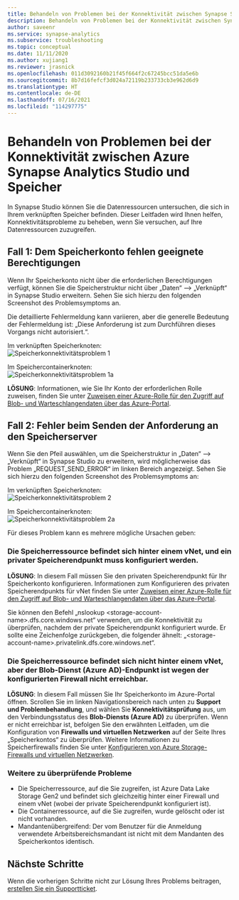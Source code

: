```yaml
---
title: Behandeln von Problemen bei der Konnektivität zwischen Synapse Studio und Speicher
description: Behandeln von Problemen bei der Konnektivität zwischen Synapse Studio und Speicher
author: saveenr
ms.service: synapse-analytics
ms.subservice: troubleshooting
ms.topic: conceptual
ms.date: 11/11/2020
ms.author: xujiang1
ms.reviewer: jrasnick
ms.openlocfilehash: 011d3092160b21f45f664f2c67245bcc51da5e6b
ms.sourcegitcommit: 8b7d16fefcf3d024a72119b233733cb3e962d6d9
ms.translationtype: HT
ms.contentlocale: de-DE
ms.lasthandoff: 07/16/2021
ms.locfileid: "114297775"
---
```

# <a name="troubleshoot-connectivity-between-azure-synapse-analytics-synapse-studio-and-storage"></a>Behandeln von Problemen bei der Konnektivität zwischen Azure Synapse Analytics Studio und Speicher

In Synapse Studio können Sie die Datenressourcen untersuchen, die sich in Ihrem verknüpften Speicher befinden. Dieser Leitfaden wird Ihnen helfen, Konnektivitätsprobleme zu beheben, wenn Sie versuchen, auf Ihre Datenressourcen zuzugreifen. 

## <a name="case-1-storage-account-lacks-proper-permissions"></a>Fall 1: Dem Speicherkonto fehlen geeignete Berechtigungen

Wenn Ihr Speicherkonto nicht über die erforderlichen Berechtigungen verfügt, können Sie die Speicherstruktur nicht über „Daten“ --> „Verknüpft“ in Synapse Studio erweitern. Sehen Sie sich hierzu den folgenden Screenshot des Problemsymptoms an. 

Die detaillierte Fehlermeldung kann variieren, aber die generelle Bedeutung der Fehlermeldung ist: „Diese Anforderung ist zum Durchführen dieses Vorgangs nicht autorisiert.“.

Im verknüpften Speicherknoten:  
![Speicherkonnektivitätsproblem 1](media/troubleshoot-synapse-studio-and-storage-connectivity/storage-connectivity-issue-1.png)

Im Speichercontainerknoten:  
![Speicherkonnektivitätsproblem 1a](media/troubleshoot-synapse-studio-and-storage-connectivity/storage-connectivity-issue-1a.png)

**LÖSUNG**: Informationen, wie Sie Ihr Konto der erforderlichen Rolle zuweisen, finden Sie unter [Zuweisen einer Azure-Rolle für den Zugriff auf Blob- und Warteschlangendaten über das Azure-Portal](../../storage/blobs/assign-azure-role-data-access.md).


## <a name="case-2-failed-to-send-the-request-to-storage-server"></a>Fall 2: Fehler beim Senden der Anforderung an den Speicherserver

Wenn Sie den Pfeil auswählen, um die Speicherstruktur in „Daten“ --> „Verknüpft“ in Synapse Studio zu erweitern, wird möglicherweise das Problem „REQUEST_SEND_ERROR“ im linken Bereich angezeigt. Sehen Sie sich hierzu den folgenden Screenshot des Problemsymptoms an:

Im verknüpften Speicherknoten:  
![Speicherkonnektivitätsproblem 2](media/troubleshoot-synapse-studio-and-storage-connectivity/storage-connectivity-issue-2.png)

Im Speichercontainerknoten:  
![Speicherkonnektivitätsproblem 2a](media/troubleshoot-synapse-studio-and-storage-connectivity/storage-connectivity-issue-2a.png)

Für dieses Problem kann es mehrere mögliche Ursachen geben:

### <a name="the-storage-resource-is-behind-a-vnet-and-a-storage-private-endpoint-needs-to-configure"></a>Die Speicherressource befindet sich hinter einem vNet, und ein privater Speicherendpunkt muss konfiguriert werden.

**LÖSUNG**: In diesem Fall müssen Sie den privaten Speicherendpunkt für Ihr Speicherkonto konfigurieren. Informationen zum Konfigurieren des privaten Speicherendpunkts für vNet finden Sie unter [Zuweisen einer Azure-Rolle für den Zugriff auf Blob- und Warteschlangendaten über das Azure-Portal](../security/how-to-connect-to-workspace-from-restricted-network.md).

Sie können den Befehl „nslookup \<storage-account-name\>.dfs.core.windows.net“ verwenden, um die Konnektivität zu überprüfen, nachdem der private Speicherendpunkt konfiguriert wurde. Er sollte eine Zeichenfolge zurückgeben, die folgender ähnelt: „\<storage-account-name\>.privatelink.dfs.core.windows.net“.

### <a name="the-storage-resource-is-not-behind-a-vnet-but-the-blob-service-azure-ad-endpoint-is-not-accessible-due-to-firewall-configured"></a>Die Speicherressource befindet sich nicht hinter einem vNet, aber der Blob-Dienst (Azure AD)-Endpunkt ist wegen der konfigurierten Firewall nicht erreichbar.

**LÖSUNG**: In diesem Fall müssen Sie Ihr Speicherkonto im Azure-Portal öffnen. Scrollen Sie im linken Navigationsbereich nach unten zu **Support und Problembehandlung**, und wählen Sie **Konnektivitätsprüfung** aus, um den Verbindungsstatus des **Blob-Diensts (Azure AD)** zu überprüfen. Wenn er nicht erreichbar ist, befolgen Sie den erwähnten Leitfaden, um die Konfiguration von **Firewalls und virtuellen Netzwerken** auf der Seite Ihres „Speicherkontos“ zu überprüfen. Weitere Informationen zu Speicherfirewalls finden Sie unter [Konfigurieren von Azure Storage-Firewalls und virtuellen Netzwerken](../../storage/common/storage-network-security.md).

### <a name="other-issues-to-check"></a>Weitere zu überprüfende Probleme 

* Die Speicherressource, auf die Sie zugreifen, ist Azure Data Lake Storage Gen2 und befindet sich gleichzeitig hinter einer Firewall und einem vNet (wobei der private Speicherendpunkt konfiguriert ist).
* Die Containerressource, auf die Sie zugreifen, wurde gelöscht oder ist nicht vorhanden.
* Mandantenübergreifend: Der vom Benutzer für die Anmeldung verwendete Arbeitsbereichsmandant ist nicht mit dem Mandanten des Speicherkontos identisch. 


## <a name="next-steps"></a>Nächste Schritte
Wenn die vorherigen Schritte nicht zur Lösung Ihres Problems beitragen, [erstellen Sie ein Supportticket](../sql-data-warehouse/sql-data-warehouse-get-started-create-support-ticket.md).